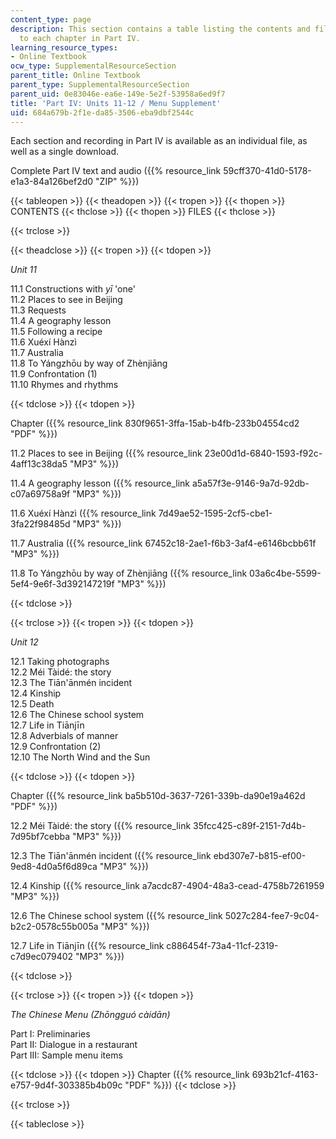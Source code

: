 ```yaml
---
content_type: page
description: This section contains a table listing the contents and files related
  to each chapter in Part IV.
learning_resource_types:
- Online Textbook
ocw_type: SupplementalResourceSection
parent_title: Online Textbook
parent_type: SupplementalResourceSection
parent_uid: 0e83046e-ea6e-149e-5e2f-53958a6ed9f7
title: 'Part IV: Units 11-12 / Menu Supplement'
uid: 684a679b-2f1e-da85-3506-eba9dbf2544c
---
```


Each section and recording in Part IV is available as an individual file, as well as a single download.

Complete Part IV text and audio ({{% resource_link 59cff370-41d0-5178-e1a3-84a126bef2d0 "ZIP" %}})

{{< tableopen >}}
{{< theadopen >}}
{{< tropen >}}
{{< thopen >}}
CONTENTS
{{< thclose >}}
{{< thopen >}}
FILES
{{< thclose >}}

{{< trclose >}}

{{< theadclose >}}
{{< tropen >}}
{{< tdopen >}}


_Unit 11_

11.1 Constructions with _yī_ 'one'  
11.2 Places to see in Beijing  
11.3 Requests  
11.4 A geography lesson  
11.5 Following a recipe  
11.6 Xuéxí Hànzì  
11.7 Australia  
11.8 To Yángzhōu by way of Zhènjiāng  
11.9 Confrontation (1)  
11.10 Rhymes and rhythms


{{< tdclose >}}
{{< tdopen >}}


Chapter ({{% resource_link 830f9651-3ffa-15ab-b4fb-233b04554cd2 "PDF" %}})

11.2 Places to see in Beijing ({{% resource_link 23e00d1d-6840-1593-f92c-4aff13c38da5 "MP3" %}})

11.4 A geography lesson ({{% resource_link a5a57f3e-9146-9a7d-92db-c07a69758a9f "MP3" %}})

11.6 Xuéxí Hànzì ({{% resource_link 7d49ae52-1595-2cf5-cbe1-3fa22f98485d "MP3" %}})

11.7 Australia ({{% resource_link 67452c18-2ae1-f6b3-3af4-e6146bcbb61f "MP3" %}})

11.8 To Yángzhōu by way of Zhènjiāng ({{% resource_link 03a6c4be-5599-5ef4-9e6f-3d392147219f "MP3" %}})


{{< tdclose >}}

{{< trclose >}}
{{< tropen >}}
{{< tdopen >}}


_Unit 12_

12.1 Taking photographs  
12.2 Méi Tàidé: the story  
12.3 The Tiān'ānmén incident  
12.4 Kinship  
12.5 Death  
12.6 The Chinese school system  
12.7 Life in Tiānjīn  
12.8 Adverbials of manner  
12.9 Confrontation (2)  
12.10 The North Wind and the Sun


{{< tdclose >}}
{{< tdopen >}}


Chapter ({{% resource_link ba5b510d-3637-7261-339b-da90e19a462d "PDF" %}})

12.2 Méi Tàidé: the story ({{% resource_link 35fcc425-c89f-2151-7d4b-7d95bf7cebba "MP3" %}})

12.3 The Tiān'ānmén incident ({{% resource_link ebd307e7-b815-ef00-9ed8-4d0a5f6d89ca "MP3" %}})

12.4 Kinship ({{% resource_link a7acdc87-4904-48a3-cead-4758b7261959 "MP3" %}})

12.6 The Chinese school system ({{% resource_link 5027c284-fee7-9c04-b2c2-0578c55b005a "MP3" %}})

12.7 Life in Tiānjīn ({{% resource_link c886454f-73a4-11cf-2319-c7d9ec079402 "MP3" %}})


{{< tdclose >}}

{{< trclose >}}
{{< tropen >}}
{{< tdopen >}}


_The Chinese Menu (Zhōngguó càidān)_

Part I: Preliminaries  
Part II: Dialogue in a restaurant  
Part III: Sample menu items


{{< tdclose >}}
{{< tdopen >}}
Chapter ({{% resource_link 693b21cf-4163-e757-9d4f-303385b4b09c "PDF" %}})
{{< tdclose >}}

{{< trclose >}}

{{< tableclose >}}
